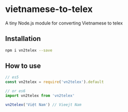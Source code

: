 # vietnamese-to-telex

A tiny Node.js module for converting Vietnamese to telex

## Installation

```bash
npm i vn2telex --save
```

## How to use

```javascript
// es5
const vn2telex = require('vn2telex').default

// or es6
import vn2telex from 'vn2telex'

vn2telex('Việt Nam') // Vieejt Nam
```
